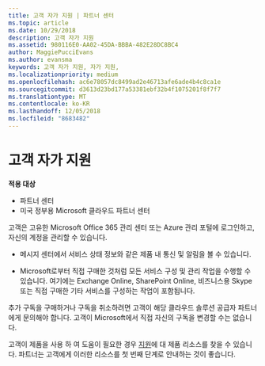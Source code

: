 ```yaml
---
title: 고객 자가 지원 | 파트너 센터
ms.topic: article
ms.date: 10/29/2018
description: 고객 자가 지원
ms.assetid: 980116E0-AA02-45DA-BBBA-482E28DC8BC4
author: MaggiePucciEvans
ms.author: evansma
keywords: 고객 자가 지원, 자가 지원,
ms.localizationpriority: medium
ms.openlocfilehash: ac6e78057dc8499ad2e46713afe6ade4b4c8ca1e
ms.sourcegitcommit: d3613d23bd177a53381ebf32b4f1075201f8f7f7
ms.translationtype: MT
ms.contentlocale: ko-KR
ms.lasthandoff: 12/05/2018
ms.locfileid: "8683482"
---
```

# <a name="customer-self-support"></a>고객 자가 지원

**적용 대상**

-  파트너 센터
-  미국 정부용 Microsoft 클라우드 파트너 센터


고객은 고유한 Microsoft Office 365 관리 센터 또는 Azure 관리 포털에 로그인하고, 자신의 계정을 관리할 수 있습니다.

-   메시지 센터에서 서비스 상태 정보와 같은 제품 내 통신 및 알림을 볼 수 있습니다.

-   Microsoft로부터 직접 구매한 것처럼 모든 서비스 구성 및 관리 작업을 수행할 수 있습니다. 여기에는 Exchange Online, SharePoint Online, 비즈니스용 Skype 또는 직접 구매한 기타 서비스를 구성하는 작업이 포함됩니다.

추가 구독을 구매하거나 구독을 취소하려면 고객이 해당 클라우드 솔루션 공급자 파트너에게 문의해야 합니다. 고객이 Microsoft에서 직접 자신의 구독을 변경할 수는 없습니다.

고객이 제품을 사용 하 여 도움이 필요한 경우 [지원](https://partnercenter.microsoft.com/partner/support)에 대 제품 리소스를 찾을 수 있습니다. 파트너는 고객에게 이러한 리소스를 첫 번째 단계로 안내하는 것이 좋습니다.

 

 



